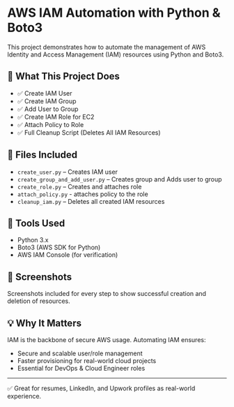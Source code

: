 # AWS IAM Automation with Python & Boto3

This project demonstrates how to automate the management of AWS Identity and Access Management (IAM) resources using Python and Boto3.

## 🚀 What This Project Does

- ✅ Create IAM User
- ✅ Create IAM Group
- ✅ Add User to Group
- ✅ Create IAM Role for EC2
- ✅ Attach Policy to Role
- ✅ Full Cleanup Script (Deletes All IAM Resources)

## 📁 Files Included

- `create_user.py` – Creates IAM user
- `create_group_and_add_user.py` – Creates group and Adds user to group
- `create_role.py` – Creates and attaches role
- `attach_policy.py` - attaches policy to the role
- `cleanup_iam.py` – Deletes all created IAM resources

## 🧰 Tools Used

- Python 3.x
- Boto3 (AWS SDK for Python)
- AWS IAM Console (for verification)

## 📸 Screenshots

Screenshots included for every step to show successful creation and deletion of resources.

## 💡 Why It Matters

IAM is the backbone of secure AWS usage. Automating IAM ensures:
- Secure and scalable user/role management
- Faster provisioning for real-world cloud projects
- Essential for DevOps & Cloud Engineer roles

---

✅ Great for resumes, LinkedIn, and Upwork profiles as real-world experience.
